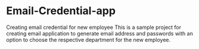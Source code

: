 # Email-Credential-app
Creating email credential for new employee
This is a sample project for creating email application to generate email address and passwords with an option to choose the respective department for the new employee.
